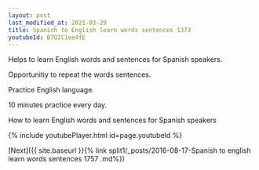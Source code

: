 ```yaml
---
layout: post
last_modified_at: 2021-03-29
title: Spanish to English learn words sentences 1373 
youtubeId: B7QIC1ee4fE
---
```

 
 
Helps to learn English words and sentences for Spanish speakers.

Opportunitiy to repeat the words sentences. 

Practice English language. 
 
10 minutes practice every day. 
 
How to learn English words and sentences for Spanish speakers 
 
{% include youtubePlayer.html id=page.youtubeId %}
 
 
[Next]({{ site.baseurl }}{% link  split1/_posts/2016-08-17-Spanish to english learn words sentences 1757 .md%})
 
